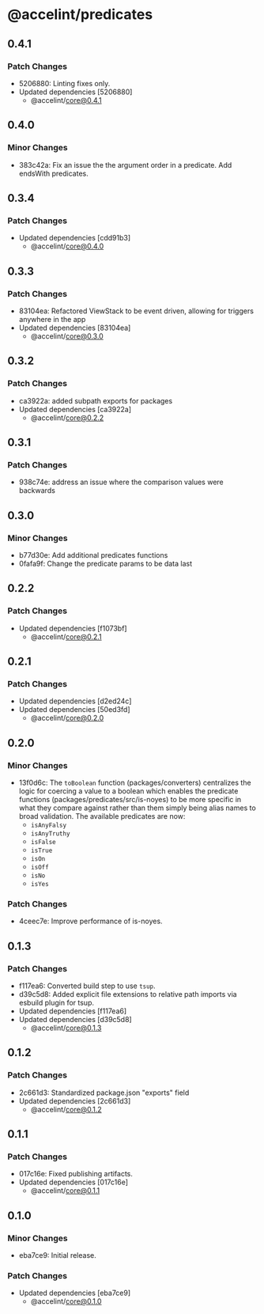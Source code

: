 # @accelint/predicates

## 0.4.1

### Patch Changes

- 5206880: Linting fixes only.
- Updated dependencies [5206880]
  - @accelint/core@0.4.1

## 0.4.0

### Minor Changes

- 383c42a: Fix an issue the the argument order in a predicate. Add endsWith predicates.

## 0.3.4

### Patch Changes

- Updated dependencies [cdd91b3]
  - @accelint/core@0.4.0

## 0.3.3

### Patch Changes

- 83104ea: Refactored ViewStack to be event driven, allowing for triggers anywhere in the app
- Updated dependencies [83104ea]
  - @accelint/core@0.3.0

## 0.3.2

### Patch Changes

- ca3922a: added subpath exports for packages
- Updated dependencies [ca3922a]
  - @accelint/core@0.2.2

## 0.3.1

### Patch Changes

- 938c74e: address an issue where the comparison values were backwards

## 0.3.0

### Minor Changes

- b77d30e: Add additional predicates functions
- 0fafa9f: Change the predicate params to be data last

## 0.2.2

### Patch Changes

- Updated dependencies [f1073bf]
  - @accelint/core@0.2.1

## 0.2.1

### Patch Changes

- Updated dependencies [d2ed24c]
- Updated dependencies [50ed3fd]
  - @accelint/core@0.2.0

## 0.2.0

### Minor Changes

- 13f0d6c: The `toBoolean` function (packages/converters) centralizes the logic for coercing a value
  to a boolean which enables the predicate functions (packages/predicates/src/is-noyes) to
  be more specific in what they compare against rather than them simply being alias names
  to broad validation. The available predicates are now:
  - `isAnyFalsy`
  - `isAnyTruthy`
  - `isFalse`
  - `isTrue`
  - `isOn`
  - `isOff`
  - `isNo`
  - `isYes`

### Patch Changes

- 4ceec7e: Improve performance of is-noyes.

## 0.1.3

### Patch Changes

- f117ea6: Converted build step to use `tsup`.
- d39c5d8: Added explicit file extensions to relative path imports via esbuild plugin for tsup.
- Updated dependencies [f117ea6]
- Updated dependencies [d39c5d8]
  - @accelint/core@0.1.3

## 0.1.2

### Patch Changes

- 2c661d3: Standardized package.json "exports" field
- Updated dependencies [2c661d3]
  - @accelint/core@0.1.2

## 0.1.1

### Patch Changes

- 017c16e: Fixed publishing artifacts.
- Updated dependencies [017c16e]
  - @accelint/core@0.1.1

## 0.1.0

### Minor Changes

- eba7ce9: Initial release.

### Patch Changes

- Updated dependencies [eba7ce9]
  - @accelint/core@0.1.0
